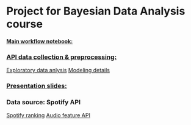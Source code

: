 # Project for Bayesian Data Analysis course

#### [Main workflow notebook:](https://github.com/RongSH/Spotify_project_BDA/blob/master/Spotify_project_notebook.ipynb)

### [API data collection & preprocessing:](https://github.com/RongSH/Spotify_project_BDA/blob/master/Preprocessing.ipynb)

[Exploratory data anlysis](https://github.com/RongSH/Spotify_project_BDA/blob/master/Appendix%202_EDA.ipynb) 
[Modeling details](https://github.com/RongSH/Spotify_project_BDA/blob/master/Appendix%203_Modeling.ipynb)

### [Presentation slides:](https://github.com/RongSH/Spotify_project_BDA/blob/master/TeamSpotify.pdf)

### Data source: Spotify API
[Spotify ranking](https://spotifycharts.com/regional/global/weekly/latest)
[Audio feature API](https://developer.spotify.com/documentation/web-api/reference/tracks/get-audio-features/)
